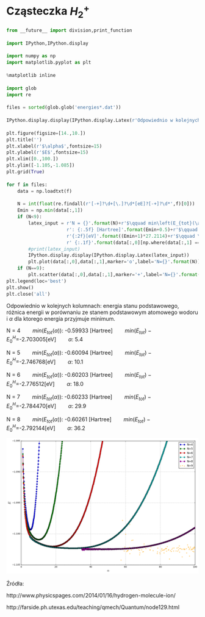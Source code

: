 
# Cząsteczka $H_2^{+}$


```python
from __future__ import division,print_function

import IPython,IPython.display

import numpy as np
import matplotlib.pyplot as plt

%matplotlib inline

import glob
import re

files = sorted(glob.glob('energies*.dat'))

IPython.display.display(IPython.display.Latex(r'Odpowiednio w kolejnych kolumnach: energia stanu podstawowego, różnica energii w porównaniu ze stanem podstawowym atomowego wodoru i $\alpha$ dla ktorego energia przyjmuje minimum.'))

plt.figure(figsize=[14.,10.])
plt.title('')
plt.xlabel(r'$\alpha$',fontsize=15)
plt.ylabel(r'$E$',fontsize=15)
plt.xlim([0.,100.])
plt.ylim([-1.105,-1.085])
plt.grid(True)

for f in files:
    data = np.loadtxt(f)
    
    N = int(float(re.findall(r'[-+]?\d+[\.]?\d*[eE]?[-+]?\d*',f)[0]))
    Emin = np.min(data[:,1])
    if (N<9):
        latex_input = r'N = {}'.format(N)+r'$\qquad min\left(E_{tot}(\alpha)\right)$'+ \
                      r': {:.5f} [Hartree]'.format(Emin+0.5)+r'$\qquad min(E_{tot})-E_0^{H}=$' + \
                      r'{:2f}[eV]'.format((Emin+1)*27.2114)+r'$\qquad \alpha:$'     + \
                      r' {:.1f}'.format(data[:,0][np.where(data[:,1] == Emin)][0])
        #print(latex_input)
        IPython.display.display(IPython.display.Latex(latex_input))
        plt.plot(data[:,0],data[:,1],marker='o',label='N={}'.format(N))
    if (N==9):
        plt.scatter(data[:,0],data[:,1],marker='+',label='N={}'.format(N),color='orange')
plt.legend(loc='best')
plt.show()
plt.close('all')
```


Odpowiednio w kolejnych kolumnach: energia stanu podstawowego, różnica energii w porównaniu ze stanem podstawowym atomowego wodoru i $\alpha$ dla ktorego energia przyjmuje minimum.



N = 4$\qquad min\left(E_{tot}(\alpha)\right)$: -0.59933 [Hartree]$\qquad min(E_{tot})-E_0^{H}=$-2.703005[eV]$\qquad \alpha:$ 5.4



N = 5$\qquad min\left(E_{tot}(\alpha)\right)$: -0.60094 [Hartree]$\qquad min(E_{tot})-E_0^{H}=$-2.746768[eV]$\qquad \alpha:$ 10.1



N = 6$\qquad min\left(E_{tot}(\alpha)\right)$: -0.60203 [Hartree]$\qquad min(E_{tot})-E_0^{H}=$-2.776512[eV]$\qquad \alpha:$ 18.0



N = 7$\qquad min\left(E_{tot}(\alpha)\right)$: -0.60233 [Hartree]$\qquad min(E_{tot})-E_0^{H}=$-2.784470[eV]$\qquad \alpha:$ 29.9



N = 8$\qquad min\left(E_{tot}(\alpha)\right)$: -0.60261 [Hartree]$\qquad min(E_{tot})-E_0^{H}=$-2.792144[eV]$\qquad \alpha:$ 36.2



![png](wykres.png)


Źródła:
<p>
http://www.physicspages.com/2014/01/16/hydrogen-molecule-ion/
</p>
http://farside.ph.utexas.edu/teaching/qmech/Quantum/node129.html
